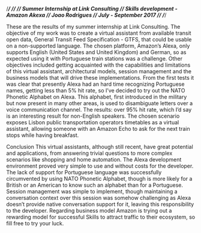 /*****************************************************************************/
//
// Summer Internship at Link Consulting
// Skills development -  Amazon Akexa
// Joao Rodrigues
// July - September 2017
//
/*****************************************************************************/

These are the results of my summer internship at Link Consulting. The objective of my work was to create a virtual assistant from available transit open data, General Transit Feed Specification - GTFS, that could be usable on a non-supported language. The chosen platform, Amazon’s Alexa, only supports English (United States and United Kingdom) and German, so as expected using it with Portuguese train stations was a challenge. Other objectives included getting acquainted with the capabilities and limitations of this virtual assistant, architectural models, session management and the business models that will drive these implementations.
From the first tests it was clear that presently Alexa had an hard time recognizing Portuguese names, getting less than 5% hit rate, so I’ve decided to try out the NATO Phonetic Alphabet on Alexa. This alphabet, first introduced in the military but now present in many other areas, is used to disambiguate letters over a voice communication channel. The results: over 95% hit rate, which I’d say is an interesting result for non-English speakers.
The chosen scenario exposes Lisbon public transportation operators timetables as a virtual assistant, allowing someone with an Amazon Echo to ask for the next train stops while having breakfast.


Conclusion
This virtual assistants, although still recent, have great potential and applications, from answering trivial questions to more complex scenarios like shopping and home automation. The Alexa development environment proved very simple to use and without costs for the developer.
The lack of support for Portuguese language was successfully circumvented by using NATO Phonetic Alphabet, though is more likely for a British or an American to know such an alphabet than for a Portuguese.
Session management was simple to implement, though maintaining a conversation context over this session was somehow challenging as Alexa doesn’t provide native conversation support for it, leaving this responsibility to the developer.
Regarding business model Amazon is trying out a rewarding model for successful Skills to attract traffic to their ecosystem, so fill free to try your luck.
